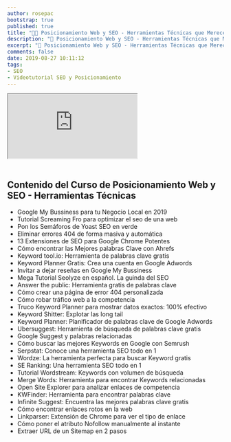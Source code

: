 ```yaml
---
author: rosepac
bootstrap: true
published: true
title: "👨‍🏫 Posicionamiento Web y SEO - Herramientas Técnicas que Merecen la Pena"
description: "🚀 Posicionamiento Web y SEO - Herramientas Técnicas que Merecen la Pena"
excerpt: "🚀 Posicionamiento Web y SEO - Herramientas Técnicas que Merecen la Pena"
comments: false
date: 2019-08-27 10:11:12
tags:
- SEO
- Videotutorial SEO y Posicionamiento
---
```


<div class="embed-responsive embed-responsive-16by9">
  <iframe class="embed-responsive-item" src="https://www.youtube-nocookie.com/embed/videoseries?list=PLTlBeKQnFKtIU7Ap4jNX513lI1bC9m01X" allowfullscreen></iframe>
</div><br/>

## **Contenido del Curso de Posicionamiento Web y SEO - Herramientas Técnicas**

- Google My Bussiness para tu Negocio Local en 2019
- Tutorial Screaming Fro para optimizar el seo de una web
- Pon los Semáforos de Yoast SEO en verde
- Eliminar errores 404 de forma masiva y automática
- 13 Extensiones de SEO para Google Chrome Potentes
- Cómo encontrar las Mejores palabras Clave con Ahrefs
- Keyword tool.io: Herramienta de palabras clave gratis
- Keyword Planner Gratis: Crea una cuenta en Google Adwords
- Invitar a dejar reseñas en Google My Bussiness
- Mega Tutorial Seolyze en español. La guinda del SEO
- Answer the public: Herramienta gratis de palabras clave
- Cómo crear una página de error 404 personalizada
- Cómo robar tráfico web a la competencia
- Truco Keyword Planner para mostrar datos exactos: 100% efectivo
- Keyword Shitter: Explotar las long tail
- Keyword Planner: Planificador de palabras clave de Google Adwords
- Ubersuggest: Herramienta de búsqueda de palabras clave gratis
- Google Suggest y palabras relacionadas
- Cómo buscar las mejores Keywords en Google con Semrush
- Serpstat: Conoce una herramienta SEO todo en 1
- Wordze: La herramienta perfecta para buscar Keyword gratis
- SE Ranking: Una herramienta SEO todo en 1
- Tutorial Wordstream: Keywords con volumen de búsqueda
- Merge Words: Herramienta para encontrar Keywords relacionadas
- Open Site Explorer para analizar enlaces de competencia
- KWFinder: Herramienta para encontrar palabras clave
- Infinite Suggest: Encuentra las mejores palabras clave gratis
- Cómo encontrar enlaces rotos en la web
- Linkparser: Extensión de Chrome para ver el tipo de enlace
- Cómo poner el atributo Nofollow manualmente al instante
- Extraer URL de un Sitemap en 2 pasos